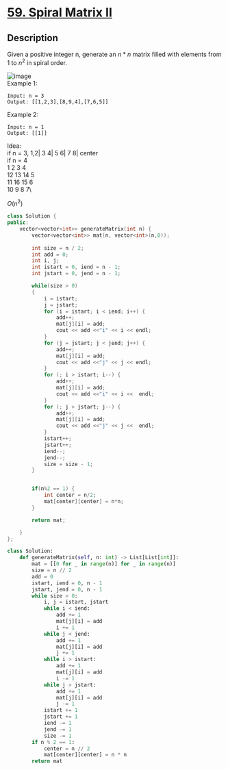 # [59. Spiral Matrix II](https://leetcode.com/problems/spiral-matrix-ii/)

## Description

Given a positive integer n, generate an $n * n$ matrix filled with elements from 1 to $n^2$ in spiral order.

![image](https://assets.leetcode.com/uploads/2020/11/13/spiraln.jpg)\
Example 1:
```
Input: n = 3
Output: [[1,2,3],[8,9,4],[7,6,5]]
```

Example 2:
```
Input: n = 1
Output: [[1]]
```

Idea:\
if n = 3, 1,2| 3 4| 5 6| 7 8| center \
if n = 4 \
1  2  3  4 \
12 13 14 5 \
11 16 15 6 \
10 9  8  7\


$O(n^2)$
```cpp
class Solution {
public:
    vector<vector<int>> generateMatrix(int n) {
        vector<vector<int>> mat(n, vector<int>(n,0));
        
        int size = n / 2;
        int add = 0;
        int i, j;
        int istart = 0, iend = n - 1;
        int jstart = 0, jend = n - 1;

        while(size > 0) 
        {
            i = istart;
            j = jstart;
            for (i = istart; i < iend; i++) {
                add++;
                mat[j][i] = add;
                cout << add <<"i" << i << endl;
            }
            for (j = jstart; j < jend; j++) {
                add++;
                mat[j][i] = add;
                cout << add <<"j" << j << endl;
            }
            for (; i > istart; i--) {
                add++;
                mat[j][i] = add;
                cout << add <<"i" << i <<  endl;
            }
            for (; j > jstart; j--) {
                add++;
                mat[j][i] = add;
                cout << add <<"j" << j <<  endl;
            }   
            istart++;
            jstart++;   
            iend--;
            jend--;  
            size = size - 1;                
        }


        if(n%2 == 1) {
            int center = n/2;
            mat[center][center] = n*n;
        }

        return mat;

    }
};
```

```python
class Solution:
    def generateMatrix(self, n: int) -> List[List[int]]:
        mat = [[0 for _ in range(n)] for _ in range(n)]
        size = n // 2
        add = 0
        istart, iend = 0, n - 1
        jstart, jend = 0, n - 1
        while size > 0:
            i, j = istart, jstart
            while i < iend:
                add += 1
                mat[j][i] = add
                i += 1
            while j < jend:
                add += 1
                mat[j][i] = add
                j += 1
            while i > istart:
                add += 1
                mat[j][i] = add
                i -= 1
            while j > jstart:
                add += 1
                mat[j][i] = add
                j -= 1
            istart += 1
            jstart += 1
            iend -= 1
            jend -= 1
            size -= 1
        if n % 2 == 1:
            center = n // 2
            mat[center][center] = n * n
        return mat
``` 





















